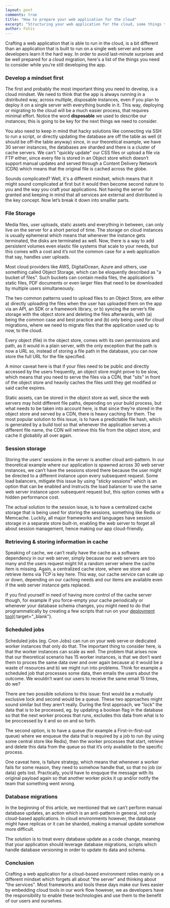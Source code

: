 ```yaml
---
layout: post
comments: true
title: "How to prepare your web application for the cloud"
excerpt: "Structuring your web application for the cloud, some things to consider when starting out"
author: Fotis
---
```


Crafting a web application that is able to run in the cloud, is a bit different than an application that is built to run on a single web server and some developers learn it the hard way. In order to avoid last-minute surprises and be well prepared for a cloud migration, here's a list of the things you need to consider while you’re still developing the app.

### Develop a mindset first
The first and probably the most important thing you need to develop, is a cloud mindset. We need to
think that the app is always running in a distributed way, across multiple, disposable instances,
even if you plan to deploy it on a single server with everything bundle in it. This way,
deploying or migrating to the cloud will be a much easier process, that requires minimal effort. 
Notice the word **disposable** we used to describe our instances; this is going to be key for the 
next things we need to consider. 

You also need to keep in mind that hacky solutions like connecting via SSH to run a script, or directly
updating the database are off the table as well (it should be off-the table anyway) since, in our
theoretical example, we have 30 server instances, the databases are sharded and there is a cluster of
cache servers. We can’t "quickly update" our CSS files or upload a file via FTP either, since every file
is stored in an Object store which doesn’t support manual updates and served through a Content Delivery
Network (CDN) which means that the original file is cached across the globe.

Sounds complicated? Well, it's a different mindset, which means that it might sound complicated 
at first but it would then become second nature to you and the way you craft your applications. Not
having the server for granted and keeping in mind that all services are external and distributed is
the key concept. Now let’s break it down into smalller parts.

### File Storage
Media files, user uploads, static assets and everything in between, can only live on the server for a short period of time.
The storage on cloud instances is usually ephemeral which means that whenever the instance gets terminated,
the disks are terminated as well. Now, there is a way to add persistent volumes even elastic file systems
that scale to your needs, but this comes with a cost and it’s not the common case for a web application
that say, handles user uploads.

Most cloud providers like AWS, DigitalOcean, Azure and others, use something called Object Storage,
which can be eloquently described as "a bucket of files". Such buckets can contain media files,
the application’s static files, PDF documents or even larger files that need to be downloaded by
multiple users simultaneously.

The two common patterns used to upload files to an Object Store, are either a) directly uploading the files
when the user has uploaded them on the app via an API, an SDK or a framework library, or b) syncing the
server’s file storage with the object store and deleting the files afterwards, with (a) being the common case 
and best practice and (b) only being used for cloud migrations, where we need to migrate files that the application
used up to now, to the cloud.

Every object (file) in the object store, comes with its own permissions and path, as it would in a plain
server, with the only exception that the path is now a URL so, instead of storing a file path in the database,
you can now store the full URL for the file specified.

A minor caveat here is that if your files need to be public and directly accessed by the users frequently,
an object store might prove to be slow, which means that you need to serve the files via a CDN, that "sits"
in front of the object store and heavily caches the files until they get modified or said cache expires.

Static assets, can be stored in the object store as well, since the web servers may hold different file paths,
depending on your build process, but what needs to be taken into account here, is that since they’re stored
in the object store and served by a CDN, there is heavy caching for them. The most popular solution to this issue,
is to have a predictable file hash, which is generated by a build tool so that whenever the application
serves a different file name, the CDN will retrieve this file from the object store, and cache it globablly all over again.

### Session storage
Storing the users’ sessions in the server is another cloud anti-pattern. In our theoretical example
where our application is spawned across 30 web server instances, we can’t have the sessions stored
there because the user might be directed to a different instance upon every subsequent request. Some
load balancers, mitigate this issue by using "sticky sessions" which is an option that can be enabled
and instructs the load balancer to use the same web server instance upon subsequent request but,
this option comes with a hidden performance cost.

The actual solution to the session issue, is to have a centralized cache storage that is being used
for storing the sessions, something like Redis or Memcache. Luckily, all major frameworks and languages
have session storage in a separate store built-in, enabling the web server to forget all about session
management, hence making our app cloud-friendly.

### Retrieving & storing information in cache
Speaking of cache, we can’t really have the cache as a software dependency in our web server, simply
because our web servers are too many and the users request might hit a random server where the cache
item is missing. Again, a centralized cache store, where we store and retrieve items via TCP is key
here. This way, our cache service can scale up or down, depending on our caching needs and our items
are available even if the web server instance gets replaced.

If you find yourself in need of having more control of the cache server though, for example if you
force-empty your cache periodically or whenever your database schema changes, you might need to do
that programmatically by creating a few scripts that run on your [deployment tool](https://stackmate.io){:target="_blank"}.

### Scheduled jobs
Scheduled jobs (eg. Cron Jobs) can run on your web serve or dedicated worker instances that only do that.
The important thing to consider here, is that the worker instances can scale as well. The problem that arises
now that our theoretical scenario has 15 worker instances, is that we don’t want them to proces the same data over and over again
because a) it would be a waste of resources and b) we might run into problems. Think for example a scheduled
job that processes some data, then emails the users about the outcome. We wouldn’t want our users to
receive the same email 15 times, do we?

There are two possible solutions to this issue: first would be a mutually exclusive lock and second would be a
queue. These two approaches might sound similar but they aren’t really. During the first approach,
we "lock" the data that is to be processed, eg. by updating a boolean flag in the database so that the
next worker process that runs, excludes this data from what is to be proccessed by it and so on and so forth.

The second option, is to have a queue (for example a First-in-first-out queue) where we enqueue the data
that is required by a job to run (by using some central store like Redis), then the worker processes that
start, retrieve and delete this data from the queue so that it’s only available to the specific process.

One caveat here, is failure strategy, which means that whenever a worker fails for some reason, they 
need to somehow handle that, so that no job (or data) gets lost. Practically, you’d have to enquque
the message with its original payload again so that another worker picks it up and/or notify the team
that something went wrong.

### Database migrations
In the beginning of this article, we mentioned that we can’t perform manual database updates,
an action which is an anti-pattern in general, not only cloud-based applications. In cloud environments
however, the database might have replicas or it can be sharded, making a manual update somehow more
difficult.

The solution is to treat every database update as a code change, meaning that your application should
leverage database migrations, scripts which handle database versioning in order to update its data and schema.

### Conclusion
Crafting a web application for a cloud-based environment relies mainly on a different mindset which
forgets all about "the server" and thinking about "the services". Most frameworks and tools these days
make our lives easier by embedding cloud tools in our work flow however, we as developers have the 
responsibility to enable these technologies and use them to the benefit of our users and ourselves.
